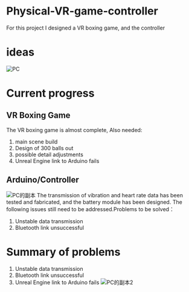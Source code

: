 # Physical-VR-game-controller
For this project I designed a VR boxing game, and the controller

# ideas
![PC](https://user-images.githubusercontent.com/92038037/196718136-71c40d6d-1a8a-4d71-9f47-a55acc4dda6d.png)

# Current progress
## VR Boxing Game
The VR boxing game is almost complete, Also needed:
1. main scene build
2. Design of 300 balls out
3. possible detail adjustments
4. Unreal Engine link to Arduino fails
## Arduino/Controller
![PC的副本](https://user-images.githubusercontent.com/92038037/196718145-26e4e81f-4553-4adc-a904-639feb90c406.png)
The transmission of vibration and heart rate data has been tested and fabricated, and the battery module has been designed. The following issues still need to be addressed.Problems to be solved：
1. Unstable data transmission
2. Bluetooth link unsuccessful

# Summary of problems
1. Unstable data transmission
2. Bluetooth link unsuccessful
3. Unreal Engine link to Arduino fails
![PC的副本2](https://user-images.githubusercontent.com/92038037/196718152-6fcde84f-776f-40f7-a602-cf09ac508037.png)
